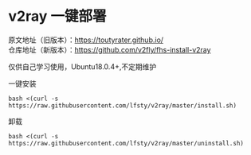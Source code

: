 # v2ray 一键部署

原文地址（旧版本）：https://toutyrater.github.io/  
仓库地址（新版本）：https://github.com/v2fly/fhs-install-v2ray

仅供自己学习使用，Ubuntu18.0.4+,不定期维护

一键安装
```
bash <(curl -s https://raw.githubusercontent.com/lfsty/v2ray/master/install.sh)
```
卸载
```
bash <(curl -s https://raw.githubusercontent.com/lfsty/v2ray/master/uninstall.sh)
```
